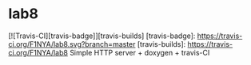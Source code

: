# lab8
[![Travis-CI][travis-badge]][travis-builds]
[travis-badge]: https://travis-ci.org/F1NYA/lab8.svg?branch=master
[travis-builds]: https://travis-ci.org/F1NYA/lab8
Simple HTTP server + doxygen + travis-CI
